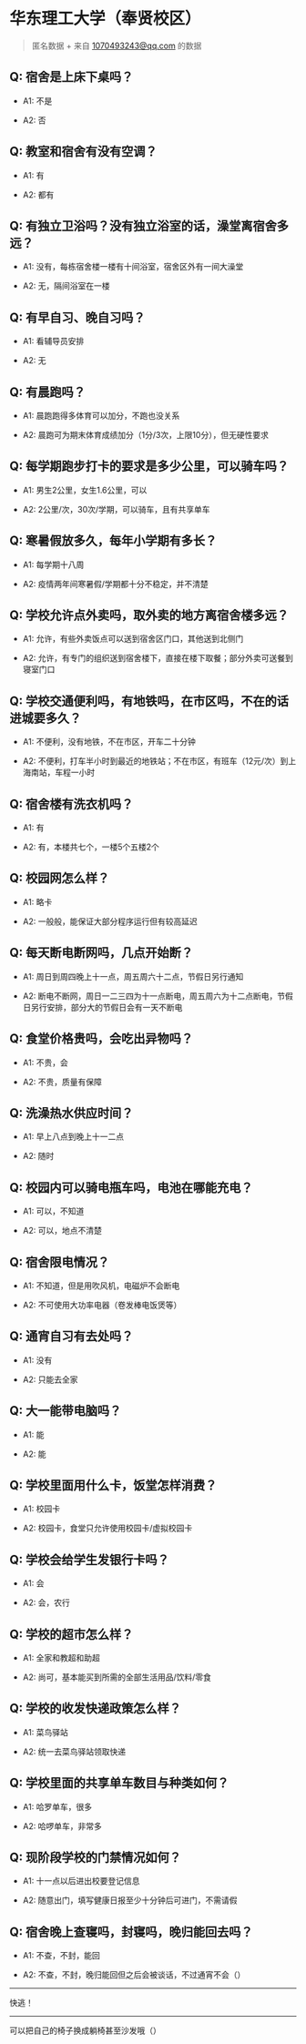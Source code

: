 # 华东理工大学（奉贤校区）

> 匿名数据 + 来自 1070493243@qq.com 的数据

## Q: 宿舍是上床下桌吗？

- A1: 不是

- A2: 否

## Q: 教室和宿舍有没有空调？

- A1: 有

- A2: 都有

## Q: 有独立卫浴吗？没有独立浴室的话，澡堂离宿舍多远？

- A1: 没有，每栋宿舍楼一楼有十间浴室，宿舍区外有一间大澡堂

- A2: 无，隔间浴室在一楼

## Q: 有早自习、晚自习吗？

- A1: 看辅导员安排

- A2: 无

## Q: 有晨跑吗？

- A1: 晨跑跑得多体育可以加分，不跑也没关系

- A2: 晨跑可为期末体育成绩加分（1分/3次，上限10分），但无硬性要求

## Q: 每学期跑步打卡的要求是多少公里，可以骑车吗？

- A1: 男生2公里，女生1.6公里，可以

- A2: 2公里/次，30次/学期，可以骑车，且有共享单车

## Q: 寒暑假放多久，每年小学期有多长？

- A1: 每学期十八周

- A2: 疫情两年间寒暑假/学期都十分不稳定，并不清楚

## Q: 学校允许点外卖吗，取外卖的地方离宿舍楼多远？

- A1: 允许，有些外卖饭点可以送到宿舍区门口，其他送到北侧门

- A2: 允许，有专门的组织送到宿舍楼下，直接在楼下取餐；部分外卖可送餐到寝室门口

## Q: 学校交通便利吗，有地铁吗，在市区吗，不在的话进城要多久？

- A1: 不便利，没有地铁，不在市区，开车二十分钟

- A2: 不便利，打车半小时到最近的地铁站；不在市区，有班车（12元/次）到上海南站，车程一小时

## Q: 宿舍楼有洗衣机吗？

- A1: 有

- A2: 有，本楼共七个，一楼5个五楼2个

## Q: 校园网怎么样？

- A1: 略卡

- A2: 一般般，能保证大部分程序运行但有较高延迟

## Q: 每天断电断网吗，几点开始断？

- A1: 周日到周四晚上十一点，周五周六十二点，节假日另行通知

- A2: 断电不断网，周日一二三四为十一点断电，周五周六为十二点断电，节假日另行安排，部分大的节假日会有一天不断电

## Q: 食堂价格贵吗，会吃出异物吗？

- A1: 不贵，会

- A2: 不贵，质量有保障

## Q: 洗澡热水供应时间？

- A1: 早上八点到晚上十一二点

- A2: 随时

## Q: 校园内可以骑电瓶车吗，电池在哪能充电？

- A1: 可以，不知道

- A2: 可以，地点不清楚

## Q: 宿舍限电情况？

- A1: 不知道，但是用吹风机，电磁炉不会断电

- A2: 不可使用大功率电器（卷发棒电饭煲等）

## Q: 通宵自习有去处吗？

- A1: 没有

- A2: 只能去全家

## Q: 大一能带电脑吗？

- A1: 能

- A2: 能

## Q: 学校里面用什么卡，饭堂怎样消费？

- A1: 校园卡

- A2: 校园卡，食堂只允许使用校园卡/虚拟校园卡

## Q: 学校会给学生发银行卡吗？

- A1: 会

- A2: 会，农行

## Q: 学校的超市怎么样？

- A1: 全家和教超和助超

- A2: 尚可，基本能买到所需的全部生活用品/饮料/零食

## Q: 学校的收发快递政策怎么样？

- A1: 菜鸟驿站

- A2: 统一去菜鸟驿站领取快递

## Q: 学校里面的共享单车数目与种类如何？

- A1: 哈罗单车，很多

- A2: 哈啰单车，非常多

## Q: 现阶段学校的门禁情况如何？

- A1: 十一点以后进出校要登记信息

- A2: 随意出门，填写健康日报至少十分钟后可进门，不需请假

## Q: 宿舍晚上查寝吗，封寝吗，晚归能回去吗？

- A1: 不查，不封，能回

- A2: 不查，不封，晚归能回但之后会被谈话，不过通宵不会（）

***

快逃！

***

可以把自己的椅子换成躺椅甚至沙发哦（）